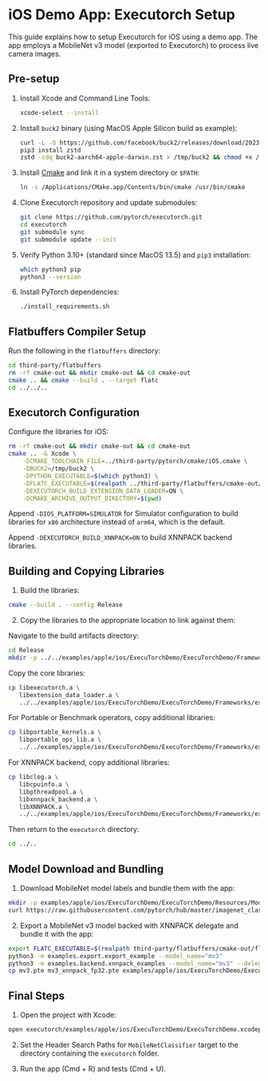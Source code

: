 # iOS Demo App: Executorch Setup

This guide explains how to setup Executorch for iOS using a demo app. The app
employs a MobileNet v3 model (exported to Executorch) to process live camera
images.

## Pre-setup

1. Install Xcode and Command Line Tools:

   ```bash
   xcode-select --install
   ```

2. Install `buck2` binary (using MacOS Apple Silicon build as example):

   ```bash
   curl -L -O https://github.com/facebook/buck2/releases/download/2023-07-18/buck2-aarch64-apple-darwin.zst
   pip3 install zstd
   zstd -cdq buck2-aarch64-apple-darwin.zst > /tmp/buck2 && chmod +x /tmp/buck2
   ```

3. Install [Cmake](cmake.org/download) and link it in a system directory or
   `$PATH`:

   ```bash
   ln -s /Applications/CMake.app/Contents/bin/cmake /usr/bin/cmake
   ```

4. Clone Executorch repository and update submodules:

   ```bash
   git clone https://github.com/pytorch/executorch.git
   cd executorch
   git submodule sync
   git submodule update --init
   ```

5. Verify Python 3.10+ (standard since MacOS 13.5) and `pip3` installation:

   ```bash
   which python3 pip
   python3 --version
   ```

6. Install PyTorch dependencies:

   ```bash
   ./install_requirements.sh
   ```

## Flatbuffers Compiler Setup

Run the following in the `flatbuffers` directory:

```bash
cd third-party/flatbuffers
rm -rf cmake-out && mkdir cmake-out && cd cmake-out
cmake .. && cmake --build . --target flatc
cd ../../..
```

## Executorch Configuration

Configure the libraries for iOS:

```bash
rm -rf cmake-out && mkdir cmake-out && cd cmake-out
cmake .. -G Xcode \
    -DCMAKE_TOOLCHAIN_FILE=../third-party/pytorch/cmake/iOS.cmake \
    -DBUCK2=/tmp/buck2 \
    -DPYTHON_EXECUTABLE=$(which python3) \
    -DFLATC_EXECUTABLE=$(realpath ../third-party/flatbuffers/cmake-out/flatc) \
    -DEXECUTORCH_BUILD_EXTENSION_DATA_LOADER=ON \
    -DCMAKE_ARCHIVE_OUTPUT_DIRECTORY=$(pwd)
```

Append `-DIOS_PLATFORM=SIMULATOR` for Simulator configuration to build libraries
for `x86` architecture instead of `arm64`, which is the default.

Append `-DEXECUTORCH_BUILD_XNNPACK=ON` to build XNNPACK backend libraries.

## Building and Copying Libraries

1. Build the libraries:

```bash
cmake --build . --config Release
```

2. Copy the libraries to the appropriate location to link against them:

Navigate to the build artifacts directory:

```bash
cd Release
mkdir -p ../../examples/apple/ios/ExecuTorchDemo/ExecuTorchDemo/Frameworks/executorch/
```

Copy the core libraries:

```bash
cp libexecutorch.a \
   libextension_data_loader.a \
   ../../examples/apple/ios/ExecuTorchDemo/ExecuTorchDemo/Frameworks/executorch/
```

For Portable or Benchmark operators, copy additional libraries:

```bash
cp libportable_kernels.a \
   libportable_ops_lib.a \
   ../../examples/apple/ios/ExecuTorchDemo/ExecuTorchDemo/Frameworks/executorch/
```

For XNNPACK backend, copy additional libraries:

```bash
cp libclog.a \
   libcpuinfo.a \
   libpthreadpool.a \
   libxnnpack_backend.a \
   libXNNPACK.a \
   ../../examples/apple/ios/ExecuTorchDemo/ExecuTorchDemo/Frameworks/executorch/
```

Then return to the `executorch` directory:

```bash
cd ../..
```

## Model Download and Bundling

1. Download MobileNet model labels and bundle them with the app:

```bash
mkdir -p examples/apple/ios/ExecuTorchDemo/ExecuTorchDemo/Resources/Models/MobileNet/
curl https://raw.githubusercontent.com/pytorch/hub/master/imagenet_classes.txt -o examples/apple/ios/ExecuTorchDemo/ExecuTorchDemo/Resources/Models/MobileNet/imagenet_classes.txt
```

2. Export a MobileNet v3 model backed with XNNPACK delegate and bundle it with
   the app:

```bash
export FLATC_EXECUTABLE=$(realpath third-party/flatbuffers/cmake-out/flatc)
python3 -m examples.export.export_example --model_name="mv3"
python3 -m examples.backend.xnnpack_examples --model_name="mv3" --delegate
cp mv3.pte mv3_xnnpack_fp32.pte examples/apple/ios/ExecuTorchDemo/ExecuTorchDemo/Resources/Models/MobileNet/
```

## Final Steps

1. Open the project with Xcode:

```bash
open executorch/examples/apple/ios/ExecuTorchDemo/ExecuTorchDemo.xcodeproj
```

2. Set the Header Search Paths for `MobileNetClassifier` target to the directory
   containing the `executorch` folder.

3. Run the app (Cmd + R) and tests (Cmd + U).
